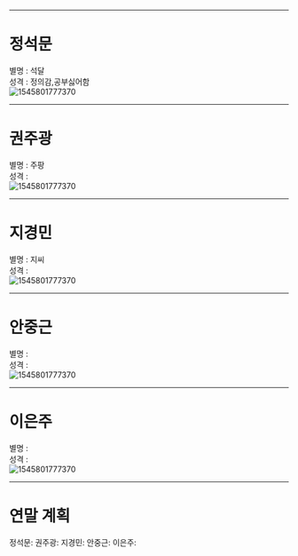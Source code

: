 
---
# 정석문 
별명 : 석달  
성격 : 정의감,공부싫어함  
![1545801777370](https://user-images.githubusercontent.com/46036612/50433226-09d0f680-091a-11e9-8c29-8e9dcdbb8d4b.png)

---
# 권주광 
별명 : 주팡  
성격 :  
![1545801777370](https://user-images.githubusercontent.com/46036612/50433226-09d0f680-091a-11e9-8c29-8e9dcdbb8d4b.png)


---
# 지경민 
별명 : 지씨  
성격 :  
![1545801777370](https://user-images.githubusercontent.com/46036612/50433226-09d0f680-091a-11e9-8c29-8e9dcdbb8d4b.png)


---
# 안중근 
별명 :  
성격 :  
![1545801777370](https://user-images.githubusercontent.com/46036612/50433226-09d0f680-091a-11e9-8c29-8e9dcdbb8d4b.png)


---
# 이은주 
별명 :  
성격 :  
![1545801777370](https://user-images.githubusercontent.com/46036612/50433226-09d0f680-091a-11e9-8c29-8e9dcdbb8d4b.png)


---
# 연말 계획
정석문:
권주광:
지경민:
안중근:
이은주:




